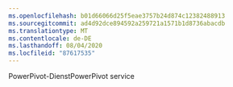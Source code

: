 ```yaml
---
ms.openlocfilehash: b01d66066d25f5eae3757b24d874c12382488913
ms.sourcegitcommit: ad4d92dce894592a259721a1571b1d8736abacdb
ms.translationtype: MT
ms.contentlocale: de-DE
ms.lasthandoff: 08/04/2020
ms.locfileid: "87617535"
---
```

<span data-ttu-id="627f2-101">PowerPivot-Dienst</span><span class="sxs-lookup"><span data-stu-id="627f2-101">PowerPivot service</span></span>
